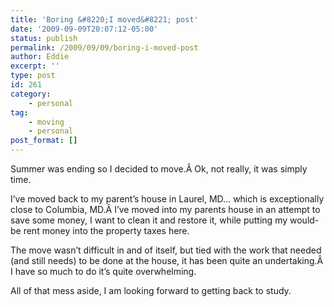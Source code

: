 ```yaml
---
title: 'Boring &#8220;I moved&#8221; post'
date: '2009-09-09T20:07:12-05:00'
status: publish
permalink: /2009/09/09/boring-i-moved-post
author: Eddie
excerpt: ''
type: post
id: 261
category:
    - personal
tag:
    - moving
    - personal
post_format: []
---
```

Summer was ending so I decided to move.Â Ok, not really, it was simply time.

I’ve moved back to my parent’s house in Laurel, MD... which is exceptionally close to Columbia, MD.Â I’ve moved into my parents house in an attempt to save some money, I want to clean it and restore it, while putting my would-be rent money into the property taxes here.

The move wasn’t difficult in and of itself, but tied with the work that needed (and still needs) to be done at the house, it has been quite an undertaking.Â I have so much to do it’s quite overwhelming.

All of that mess aside, I am looking forward to getting back to study.